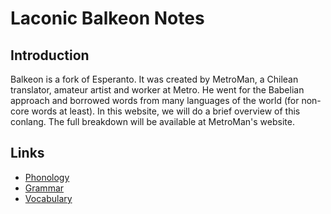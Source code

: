 # Laconic Balkeon Notes
## Introduction
Balkeon is a fork of Esperanto. It was created by MetroMan, a Chilean translator, amateur artist and worker at Metro. He went for the Babelian approach and borrowed words from many languages of the world (for non-core words at least).
In this website, we will do a brief overview of this conlang. The full breakdown will be available at MetroMan's website.

## Links
- [Phonology](Phonology/index.md)
- [Grammar](Grammar/index.md)
- [Vocabulary](Vocabulary/index.md)

